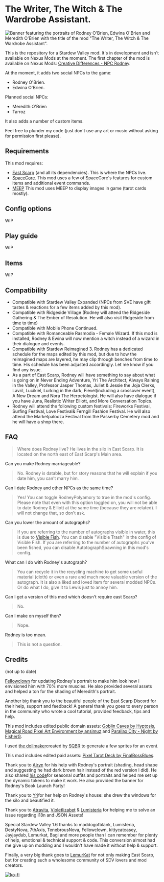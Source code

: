 # The Writer, The Witch & The Wardrobe Assistant.

![Banner featuring the portraits of Rodney O'Brien, Edwina O'Brien and Meredith O'Brien with the title of the mod "The Writer, The Witch & The Wardrobe Assistant".](https://i.postimg.cc/44V9gLDm/WWWA-2024.png)

This is the repository for a Stardew Valley mod. It's in development and isn't available on Nexus Mods at the moment. The first chapter of the mod is available on Nexus Mods: [Creative Differences - NPC Rodney](https://www.nexusmods.com/stardewvalley/mods/13437).

At the moment, it adds two social NPCs to the game:
- Rodney O'Brien.
- Edwina O'Brien.

Planned social NPCs:
- Meredith O'Brien
- Tarroz

It also adds a number of custom items.

Feel free to plunder my code (just don't use any art or music without asking for permission first please).

## Requirements

This mod requires:
- [East Scarp](https://www.nexusmods.com/stardewvalley/mods/5787) (and all its dependencies). This is where the NPCs live.
- [SpaceCore](https://www.nexusmods.com/stardewvalley/mods/1348). This mod uses a few of SpaceCore's features for custom items and additional event commands.
- [MEEP](https://www.nexusmods.com/stardewvalley/mods/14493) This mod uses MEEP to display images in game (tarot cards mostly).

## Config options
WIP
## Play guide
WIP
## Items
WIP
## Compatibility
- Compatible with Stardew Valley Expanded (NPCs from SVE have gift tastes & reactions for a few items added by this mod).
-    Compatible with Ridgeside Village (Rodney will attend the Ridgeside Gathering & The Ember of Resolution. He will also visit Ridgeside from time to time)
-    Compatible with Mobile Phone Continued.
-    Compatible with Romanceable Rasmodia - Female Wizard. If this mod is installed, Rodney & Ewina will now mention a witch instead of a wizard in their dialogue and events.
-    Compatible with Stardew Reimagined 3. Rodney has a dedicated schedule for the maps edited by this mod, but due to how the reimagined maps are layered, he may clip through benches from time to time. His schedule has been adjusted accordingly. Let me know if you find any issue.
-    As a part of East Scarp, Rodney will have something to say about what is going on in Never Ending Adventure, Yri The Architect, Always Raining in the Valley, Professor Jasper Thomas, Juliet & Jessie the Joja Clerks, Lavril, Lucikiel, Lurking in the dark, Fievel(including a crossover event), A New Dream and Nora The Herpetologist.
    He will also have dialogue if you have Juna, Realistic Writer Elliott, and More Conversation Topics.
-    Rodney will attend the following custom festivals: Fireworks Festival, Surfing Festival, Love Festival& Ferngill Fashion Festival. He will also attend the Marketpalooza Festival from the  Passerby Cemetery mod and he will have a shop there.

## FAQ

> Where does Rodney live?
He lives in the silo in East Scarp. It is located on the north east of East Scarp's Main area.

Can you make Rodney marriageable?
> No. Rodney is datable, but for story reasons that he will explain if you date him, you can't marry him.

Can I date Rodney and other NPCs as the same time?
> Yes! You can toggle RodneyPolyamory to true in the mod's config.
> Please note that even with this option toggled on, you will not be able to date Rodney & Elliott at the same time (because they are related). I will not change that, so don't ask.

Can you lower the amount of autographs?
> If you are referring to the number of autographs visible in water, this is due to [Visible Fish](https://www.nexusmods.com/stardewvalley/mods/8897). You can disable "Visible Trash" in the config of Visible Fish.
> If you are referring to the number of autographs you've been fished, you can disable AutotographSpawning in this mod's config.

What can I do with Rodney's autograph?
> You can recycle it in the recycling machine to get some useful material (cloth) or even a rare and much more valuable version of the autograph. It is also a liked and loved item for several modded NPCs. Or do what I do, give it to Lewis just to annoy him.

Can I get a version of this mod which doesn't require east Scarp?
> No.

Can I make on myself then?
> Nope.

Rodney is too mean.
> This is not a question.

## Credits
(not up to date)

[Fellowclown](https://www.nexusmods.com/users/74479268) for updating Rodney's portrait to make him look how I envisioned him with 70% more muscles. He also provided several assets and helped a ton for the shading of Meredith's portrait.


Another big thank you to the beautiful people of the East Scarp Discord for their help, support and feedback! A general thank you goes to every person in the community who wrote a cool tutorial, provided feedback, tips and help.

This mod includes edited public domain assets: 
[Goblin Caves by Hyptosis](https://opengameart.org/content/goblin-caves), [Magical Road Pixel Art Environment by ansimuz](https://opengameart.org/content/magical-road-pixel-art-environment) and [Parallax City - Night by FisherG](https://opengameart.org/content/parallax-city-night-4-colors).

I used [the dollmaker](https://sqbr.github.io/browser-dollmaker/#)created by [SQBR](https://www.nexusmods.com/stardewvalley/users/43761177) to generate a few sprites for an event.

This mod includes edited paid assets: [Pixel Tarot Deck by FinalBossBlues](https://finalbossblues.itch.io/pixel-tarot-deck).

Thank you to [Airyn](https://www.nexusmods.com/stardewvalley/users/70148453) for his help with Rodney's portrait (shading, head shape and suggesting he had dark brown hair instead of the red version I did). He also shared [his code](https://www.moddrop.com/stardew-valley/mods/1230519-seasonal-outfits-code-template)for seasonal outfits and portraits and helped me set up the dynamic tokens to make it work. He also provided the banner for Rodney's Book Launch Party!

Thank you to [Yri](https://www.nexusmods.com/users/2893756)for her help on Rodney's house: she drew the windows for the silo and beautified it.

Thank you to [Atravita](https://www.nexusmods.com/stardewvalley/users/116553368), [Violetlizabet](https://www.nexusmods.com/stardewvalley/users/120958053) & [Lumisteria](https://www.nexusmods.com/stardewvalley/users/5575844) for helping me to solve an issue regarding i18n and JSON Assets!

Special Stardew Valley 1.6 thanks to maddogofblank, Lumisteria, DestyNova, 7thAxis, TenebrousNova, Fellowclown, kittycatcasey, Jayjaydub, Lemurkat, Bagi and more people than I can remember for plenty of help, emotional & technical support & code. This conversion almost had me give up on modding and I wouldn't have made it without help & support.

Finally, a very big thank goes to [LemurKat](https://www.nexusmods.com/users/68088657) for not only making East Scarp, but for creating such a wholesome community of SDV lovers and mod creators.

[![ko-fi](https://ko-fi.com/img/githubbutton_sm.svg)](https://ko-fi.com/Q5Q5F6B1I)
